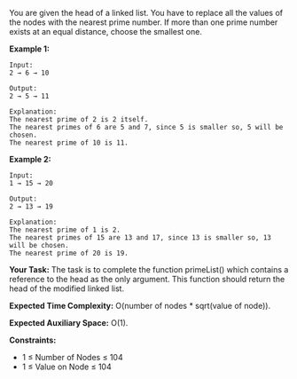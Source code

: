 You are given the head of a linked list. You have to replace all the values of the nodes with the nearest prime number. If more than one prime number exists at an equal distance, choose the smallest one.

**Example 1:**

~~~
Input:
2 → 6 → 10

Output:
2 → 5 → 11

Explanation:
The nearest prime of 2 is 2 itself.
The nearest primes of 6 are 5 and 7, since 5 is smaller so, 5 will be chosen.
The nearest prime of 10 is 11.
~~~

**Example 2:**

~~~
Input:
1 → 15 → 20

Output:
2 → 13 → 19

Explanation:
The nearest prime of 1 is 2.
The nearest primes of 15 are 13 and 17, since 13 is smaller so, 13 will be chosen.
The nearest prime of 20 is 19.
~~~

**Your Task:**
The task is to complete the function primeList() which contains a reference to the head as the only argument. This function should return the head of the modified linked list.

**Expected Time Complexity:** O(number of nodes * sqrt(value of node)).

**Expected Auxiliary Space:** O(1).

**Constraints:**
 - 1 ≤ Number of Nodes ≤ 104
 - 1 ≤ Value on Node ≤ 104

